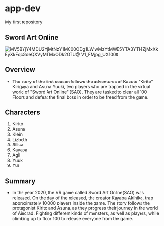 # app-dev
My first repository
## Sword Art Online
![MV5BYjY4MDU2YjMtNzY1MC00ODg1LWIwMzYtMWE5YTA3YTI4ZjMxXkEyXkFqcGdeQXVyMTMxODk2OTU@ _V1_FMjpg_UX1000_](https://github.com/Carl284245/app-dev/assets/169012405/54929c88-7ded-4ec9-a6b0-4bcbcddb1c00)

## Overview
- The story of the first season follows the adventures of Kazuto "Kirito" Kirigaya and Asuna Yuuki, two players who are trapped in the virtual world of "Sword Art Online" (SAO). They are tasked to clear all 100 Floors and defeat the final boss in order to be freed from the game.

## Characters
1. Kirito
2. Asuna
3. Klein
4. Lizbeth
5. Silica
6. Kayaba
7. Agil
8. Yuuki
9. Yui

## Summary
- In the year 2020, the VR game called Sword Art Online(SAO) was released. On the day of the released, the creator Kayaba Akihiko, trap approximately 10,000
 players inside the game. The story follows the protagonist Kirito and Asuna, as they progress their journey in the world of Aincrad. Fighting different kinds of monsters, as well as players, while climbing up to floor 100 to release everyone from the game.
